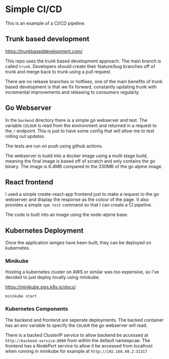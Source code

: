 # Simple CI/CD
This is an example of a CI/CD pipeline.

## Trunk based development
https://trunkbaseddevelopment.com/

This repo uses the trunk based development approach. The main branch is called `trunk`. Developers should create their feature/bug branches off of trunk and merge back to trunk using a pull request.

There are no release branches or hotfixes, one of the main benefits of trunk based development is that we fix forward, constantly updating trunk with incremental improvements and releasing to consumers regularly.

## Go Webserver
In the `backend` directory there is a simple go webserver and test. The variable `COLOUR` is read from the environment and returned in a request to the `/` endpoint. This is just to have some config that will allow me to test rolling out updates.

The tests are run on push using github actions.

The webserver is build into a docker image using a multi stage build, meaning the final image is based off of scratch and only contains the go binary. The image is 6.4MB compared to the 330MB of the go alpine image.

## React frontend
I used a simple create-react-app frontend just to make a request to the go webserver and display the response as the colour of the page. It also provides a simple `npm test` command so that I can create a CI pipeline.

The code is built into an image using the node-alpine base.

## Kubernetes Deployment
Once the application iamges have been built, they can be deployed on kubernetes.

### Minikube
Hosting a kubernetes cluster on AWS or similar was too expensive, so i've decided to just deploy locally using minikube.

https://minikube.sigs.k8s.io/docs/

`minikube start`

### Kubernetes Components

The backend and frontend are seperate deployments. The backed container has an env variable to specify the `COLOUR` the go webserver will read.

There is a backed ClusterIP service to allow backend be accessed at `http://backend-service:8080` from within the default namespcae. The frontend has a NodePort service to allow it be accessed from localhost when running in minikube for example at `http://192.168.49.2:31317`
